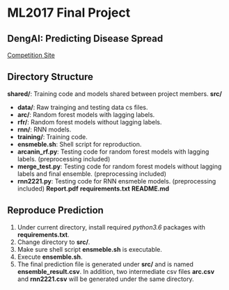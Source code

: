 # ML2017 Final Project

## DengAI: Predicting Disease Spread
[Competition Site](https://www.drivendata.org/competitions/44/dengai-predicting-disease-spread/)


## Directory Structure

**shared/**: Training code and models shared between project members.
**src/**
-	**data/**: Raw trainging and testing data cs files.
-	**arc/**: Random forest models with lagging labels.
-	**rfr/**: Random forest models without lagging labels.
-	**rnn/**: RNN models.
-	**training/**: Training code.
-	**ensmeble.sh**: Shell script for reproduction.
-	**arcanin_rf.py**: Testing code for random forest models with lagging labels. (preprocessing included)
-	**merge_test.py**: Testing code for random forest models without lagging labels and final ensemble. (preprocessing included)
-	**rnn2221.py**: Testing code for RNN ensmeble models. (preprocessing included)
**Report.pdf**
**requirements.txt**
**README.md**


## Reproduce Prediction
1. Under current directory, install required *python3.6* packages with **requirements.txt**.
2. Change directory to **src/**.
3. Make sure shell script **ensmeble.sh** is executable.
4. Execute **ensemble.sh**.
5. The final prediction file is generated under **src/** and is named **ensemble_result.csv**. In addition, two intermediate csv files **arc.csv** and **rnn2221.csv** will be generated under the same directory.
